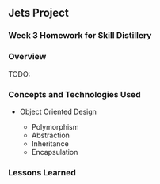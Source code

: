 ## Jets Project

### Week 3 Homework for Skill Distillery

### Overview

TODO: 

### Concepts and Technologies Used

* Object Oriented Design

  * Polymorphism
  * Abstraction
  * Inheritance
  * Encapsulation
	
### Lessons Learned

